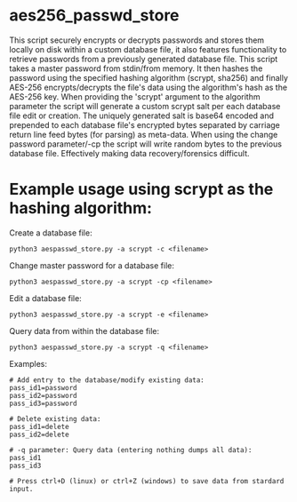 # aes256_passwd_store

This script securely encrypts or decrypts passwords and stores them locally on disk within a custom database file, it also features functionality to retrieve passwords from a previously generated database file. This script takes a master password from stdin/from memory. It then hashes the password using the specified hashing algorithm (scrypt, sha256) and finally AES-256 encrypts/decrypts the file's data using the algorithm's hash as the AES-256 key. When providing the 'scrypt' argument to the algorithm parameter the script will generate a custom scrypt salt per each database file edit or creation. The uniquely generated salt is base64 encoded and prepended to each database file's encrypted bytes separated by carriage return line feed bytes (for parsing) as meta-data. When using the change password parameter/-cp the script will write random bytes to the previous database file. Effectively making data recovery/forensics difficult.

# Example usage using scrypt as the hashing algorithm:
  Create a database file:
  ```
  python3 aespasswd_store.py -a scrypt -c <filename>
  ```
  Change master password for a database file:
  ```
  python3 aespasswd_store.py -a scrypt -cp <filename>
  ```
  Edit a database file:
  ```
  python3 aespasswd_store.py -a scrypt -e <filename>
  ````
  Query data from within the database file:
  ```
  python3 aespasswd_store.py -a scrypt -q <filename>
  ```
  
  Examples:
  ```
  # Add entry to the database/modify existing data:
  pass_id1=password
  pass_id2=password
  pass_id3=password
  
  # Delete existing data:
  pass_id1=delete
  pass_id2=delete
  
  # -q parameter: Query data (entering nothing dumps all data):
  pass_id1
  pass_id3
  
  # Press ctrl+D (linux) or ctrl+Z (windows) to save data from stardard input.
  ```
